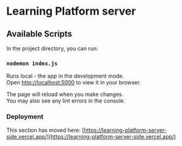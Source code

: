 # Learning Platform server

## Available Scripts
In the project directory, you can run:

### `nodemon index.js`

Runs local - the app in the development mode.\
Open [http://localhost:5000](http://localhost:5000) to view it in your browser.

The page will reload when you make changes.\
You may also see any lint errors in the console.

### Deployment

This section has moved here: [https://learning-platform-server-side.vercel.app/](https://learning-platform-server-side.vercel.app/)
